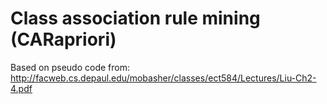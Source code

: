 # Class association rule mining (CARapriori)

Based on pseudo code from:
http://facweb.cs.depaul.edu/mobasher/classes/ect584/Lectures/Liu-Ch2-4.pdf


